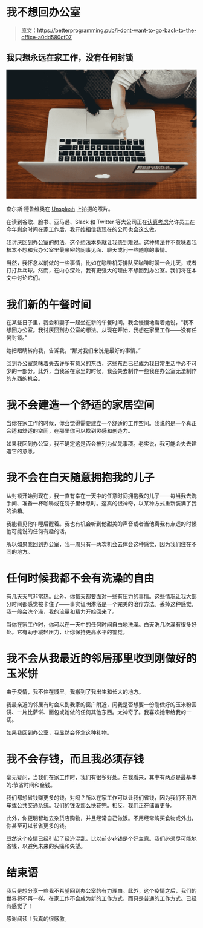 # 我不想回办公室

> 原文：<https://betterprogramming.pub/i-dont-want-to-go-back-to-the-office-a0dd580cf07>

## 我只想永远在家工作，没有任何封锁

![](img/50b48effa8f48c8885f783c9fab4b3d0.png)

查尔斯·德鲁维奥在 [Unsplash](https://unsplash.com/s/photos/working-from-home?utm_source=unsplash&utm_medium=referral&utm_content=creditCopyText) 上拍摄的照片。

在读到谷歌、脸书、亚马逊、Slack 和 Twitter 等大公司正在[认真考虑](https://www.forbes.com/sites/zackfriedman/2020/05/08/google-facebook-amazon-work-home/#7b96fc56eaea)允许员工在今年剩余时间在家工作后，我开始相信我现在的公司也会这么做。

我讨厌回到办公室的想法。这个想法本身就让我感到难过。这种想法并不意味着我根本不想和我办公室里最亲密的同事见面、聊天或问一些随意的事情。

当然，我怀念以前做的一些事情，比如在咖啡机旁排队买咖啡时聊一会儿天，或者打打乒乓球。然而，在内心深处，我有更强大的理由不想回到办公室。我们将在本文中讨论它们。

# 我们新的午餐时间

在某些日子里，我会和妻子一起坐在新的午餐时间。我会慢慢地看着她说，“我不想回办公室。我讨厌回到办公室的想法。从现在开始，我想在家里工作——没有任何封锁。”

她把眼睛转向我，告诉我，“那对我们来说是最好的事情。”

回到办公室意味着失去许多有意义的东西，这些东西已经成为我日常生活中必不可少的一部分。此外，当我呆在家里的时候，我会失去制作一些我在办公室无法制作的东西的机会。

# **我不会建造一个舒适的家居空间**

当你在家工作的时候，你会觉得需要建立一个舒适的工作空间。我说的是一个真正合适和舒适的空间，在那里你可以找到灵感和创造力。

如果我回到办公室，我不确定这是否会被列为优先事项。老实说，我可能会失去建造它的意愿。

# 我不会在白天随意拥抱我的儿子

从封锁开始到现在，我一直有幸在一天中的任意时间拥抱我的儿子——每当我去洗手间、准备一杯咖啡或在院子里休息时。这真的很神奇，以某种方式重新装满了我的油箱。

我能看见他午睡后醒着。我也有机会听到他甜美的声音或者当他离我有点远的时候他可能说的任何有趣的话。

所以如果我回到办公室，我一周只有一两次机会去体会这种感觉，因为我们住在不同的地方。

# 任何时候我都不会有洗澡的自由

有几天天气非常热。此外，你每天都要面对一些有压力的事情。这些情况让我大部分时间都感觉被卡住了——事实证明淋浴是一个完美的治疗方法。丢掉这种感觉，我一般会洗个澡，我的流量和精力开始回来了。

当你在家工作时，你可以在一天中的任何时间自由地洗澡。白天洗几次澡有很多好处。它有助于减轻压力，让你保持更高水平的警觉。

# 我不会从我最近的邻居那里收到刚做好的玉米饼

由于疫情，我不住在城里。我搬到了我出生和长大的地方。

我最亲近的邻居有时会来到我家的窗户附近，问我是否想要一份刚做好的玉米粉圆饼、一片比萨饼、面包或她做的任何其他东西。太神奇了。我喜欢她带给我的一切。

如果我回到办公室，我显然会怀念这种礼物。

# 我不会存钱，而且我必须存钱

毫无疑问，当我们在家工作时，我们有很多好处。在我看来，其中有两点是最基本的:节省时间和金钱。

我们都想省钱赚更多的钱，对吗？所以在家工作可以让我们省钱，因为我们不用汽车或公共交通系统。我们的钱没那么快花完。相反，我们正在储蓄更多。

此外，你更明智地去杂货店购物，并且经常自己做饭。不用经常购买食物或外出，你甚至可以节省更多的钱。

既然这个疫情已经引起了经济混乱，比以前少花钱是个好主意。我们必须尽可能地省钱，以避免未来的头痛和失望。

# 结束语

我只是想分享一些我不希望回到办公室的有力理由。此外，这个疫情之后，我们的世界将不再一样。在家工作不会成为新的工作方式，而只是普通的工作方式。已经有感觉了！

感谢阅读！我真的很感激。